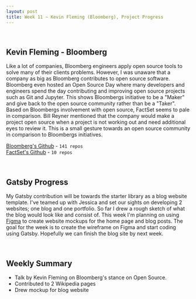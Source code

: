 ```yaml
---
layout: post
title: Week 11 ~ Kevin Fleming (Bloomberg), Project Progress
---
```

<br>

## Kevin Fleming - Bloomberg
Like a lot of companies, Bloomberg engineers apply open source tools to solve many of their clients problems. 
However, I was unaware that a company as big as Bloomberg contributes to open source software. Bloomberg even hosted 
an Open Source Day where many developers and engineers spend the day contributing and improving open source projects
such as Git and Jupyter. This shows Bloombergs initiative to be a "Maker" and give back to the open source community 
rather than be a "Taker". Based on Bloombergs involvement with open source, FactSet seems to pale in comparison. 
Bill Reyner mentioned that the company would make a project open source when a project is not working out and need 
additional eyes to review it. This is a small gesture towards an open source community in comparison to Bloombergs 
initiatives. 

[Bloomberg's Github](https://github.com/bloomberg) - `141 repos`  
[FactSet's Github](https://github.com/factset) - `10 repos`

<br>

## Gatsby Progress
My Gatsby contribution will be towards the starter library as a blog website template. I've teamed up with Jessica and 
set our sights on developing 2 websites; one blog and one portfolio. So far I drew a rough sketch of what the blog would 
look like and consist of. This week I'm planning on using [Figma](https://www.figma.com/) to create website mockups for 
the home page and blog posts. The goal for the week is to create the wireframe on Figma and start coding using Gatsby. 
Hopefully we can finish the blog site by next week. 

<br>

## Weekly Summary
- Talk by Kevin Fleming on Bloomberg's stance on Open Source. 
- Contributed to 2 Wikipedia pages 
- Drew mockup for blog website 